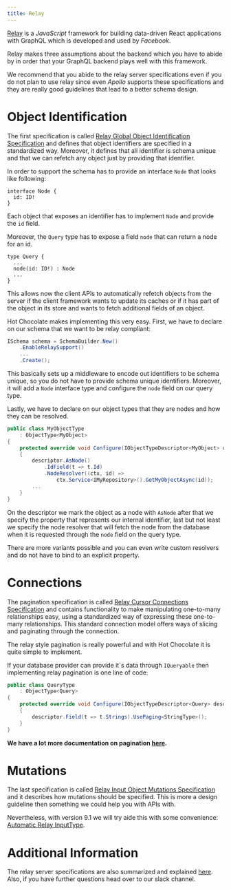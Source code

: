 ```yaml
---
title: Relay
---
```


[Relay](https://facebook.github.io/relay) is a _JavaScript_ framework for building data-driven React applications with GraphQL which is developed and used by _Facebook_.

Relay makes three assumptions about the backend which you have to abide by in order that your GraphQL backend plays well with this framework.

We recommend that you abide to the relay server specifications even if you do not plan to use relay since even _Apollo_ supports these specifications and they are really good guidelines that lead to a better schema design.

# Object Identification

The first specification is called [Relay Global Object Identification Specification](https://facebook.github.io/relay/graphql/objectidentification.htm) and defines that object identifiers are specified in a standardized way. Moreover, it defines that all identifier is schema unique and that we can refetch any object just by providing that identifier.

In order to support the schema has to provide an interface `Node` that looks like following:

```sdl
interface Node {
  id: ID!
}
```

Each object that exposes an identifier has to implement `Node` and provide the `id` field.

Moreover, the `Query` type has to expose a field `node` that can return a node for an id.

```sdl
type Query {
  ...
  node(id: ID!) : Node
  ...
}
```

This allows now the client APIs to automatically refetch objects from the server if the client framework wants to update its caches or if it has part of the object in its store and wants to fetch additional fields of an object.

Hot Chocolate makes implementing this very easy. First, we have to declare on our schema that we want to be relay compliant:

```csharp
ISchema schema = SchemaBuilder.New()
    .EnableRelaySupport()
    ...
    .Create();
```

This basically sets up a middleware to encode out identifiers to be schema unique, so you do not have to provide schema unique identifiers. Moreover, it will add a `Node` interface type and configure the `node` field on our query type.

Lastly, we have to declare on our object types that they are nodes and how they can be resolved.

```csharp
public class MyObjectType
    : ObjectType<MyObject>
{
    protected override void Configure(IObjectTypeDescriptor<MyObject> descriptor)
    {
        descriptor.AsNode()
            .IdField(t => t.Id)
            .NodeResolver((ctx, id) =>
                ctx.Service<IMyRepository>().GetMyObjectAsync(id));
        ...
    }
}
```

On the descriptor we mark the object as a node with `AsNode` after that we specify the property that represents our internal identifier, last but not least we specify the node resolver that will fetch the node from the database when it is requested through the `node` field on the query type.

There are more variants possible and you can even write custom resolvers and do not have to bind to an explicit property.

# Connections

The pagination specification is called [Relay Cursor Connections Specification](https://facebook.github.io/relay/graphql/connections.htm) and contains functionality to make manipulating one-to-many relationships easy, using a standardized way of expressing these one-to-many relationships. This standard connection model offers ways of slicing and paginating through the connection.

The relay style pagination is really powerful and with Hot Chocolate it is quite simple to implement.

If your database provider can provide it\`s data through `IQueryable` then implementing relay pagination is one line of code:

```csharp
public class QueryType
    : ObjectType<Query>
{
    protected override void Configure(IObjectTypeDescriptor<Query> descriptor)
    {
        descriptor.Field(t => t.Strings).UsePaging<StringType>();
    }
}
```

**We have a lot more documentation on pagination [here](/docs/hotchocolate/v10/data-fetching/pagination).**

# Mutations

The last specification is called [Relay Input Object Mutations Specification](https://facebook.github.io/relay/graphql/mutations.htm) and it describes how mutations should be specified. This is more a design guideline then something we could help you with APIs with.

Nevertheless, with version 9.1 we will try aide this with some convenience:
[Automatic Relay InputType](https://github.com/ChilliCream/graphql-platform/issues/773).

# Additional Information

The relay server specifications are also summarized and explained [here](https://facebook.github.io/relay/docs/en/graphql-server-specification). Also, if you have further questions head over to our slack channel.
